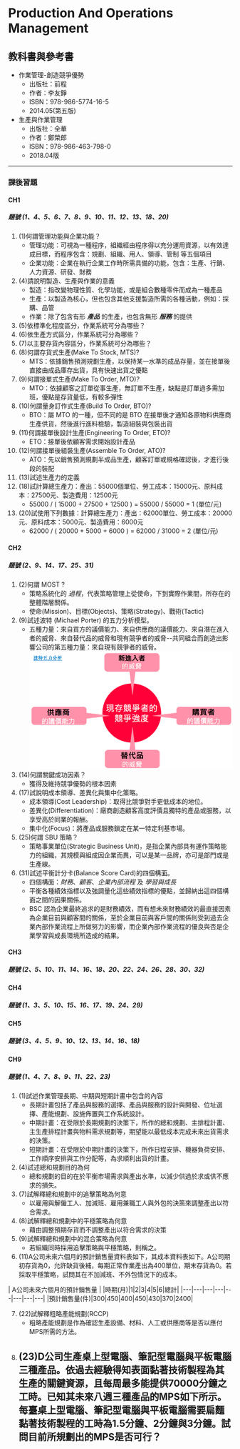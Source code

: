 # Production And Operations Management

## 教科書與參考書
- 作業管理-創造競爭優勢
    - 出版社：前程
    - 作者：李友錚
    - ISBN：978-986-5774-16-5
    - 2014.05(第五版)
- 生產與作業管理
    - 出版社：全華
    - 作者：鄭榮郎
    - ISBN：978-986-463-798-0
    - 2018.04版
-----
### 課後習題
#### CH1
##### 題號 (1、4、5、6、7、8、9、10、11、12、13、18、20)
1. (1)何謂管理功能與企業功能？
    - 管理功能：可視為一種程序，組織經由程序得以充分運用資源，以有效達成目標，而程序包含：規劃、組織、用人、領導、管制 等五個項目
    - 企業功能：企業在執行企業工作時所需具備的功能，包含：生產、行銷、人力資源、研發、財務
2. (4)請說明製造、生產與作業的意義
    - 製造：指改變物理性質、化學功能，或是組合數種零件而成為一種產品
    - 生產：以製造為核心，但也包含其他支援製造所需的各種活動，例如：採購、品管
    - 作業：除了包含有形 **_產品_** 的生產，也包含無形 **_服務_** 的提供
3. (5)依標準化程度區分，作業系統可分為哪些？
4. (6)依生產方式區分，作業系統可分為哪些？
5. (7)以主要存貨內容區分，作業系統可分為哪些？
6. (8)何謂存貨式生產(Make To Stock, MTS)?
    - MTS：依據銷售預測規劃生產，以保持某一水準的成品存量，並在接單後直接由成品庫存出貨，具有快速出貨之優點
7. (9)何謂接單式生產(Make To Order, MTO)?
    - MTO：依據顧客之訂單從事生產，無訂單不生產，缺點是訂單過多需加班，優點是存貨量低，有較多彈性
8. (10)何謂量身訂作式生產(Build To Order, BTO)?
    - BTO：屬 MTO 的一種，但不同的是 BTO 在接單後才通知各原物料供應商生產供貨，然後進行進料檢驗，製造組裝與包裝出貨
9. (11)何謂接單後設計生產(Engineering To Order, ETO)?
    - ETO：接單後依顧客需求開始設計產品
10. (12)何謂接單後組裝生產(Assemble To Order, ATO)?
    - ATO：先以銷售預測規劃半成品生產，顧客訂單或規格確認後，才進行後段的裝配
11. (13)試述生產力的定義
12. (18)試計算總生產力：產出：55000個單位、勞工成本：15000元、原料成本：27500元、製造費用：12500元
    - 55000 / ( 15000 + 27500 + 12500 ) = 55000 / 55000 = 1 (單位/元)
13. (20)試使用下列數據：計算總生產力：產出：62000單位、勞工成本：20000元、原料成本：5000元、製造費用：6000元
    - 62000 / ( 20000 + 5000 + 6000 ) = 62000 / 31000 = 2 (單位/元)
#### CH2 
##### 題號 (2、9、14、17、25、31)
1. (2)何謂 MOST ?
    - 策略系統化的 _過程_，代表策略管理上從使命，下到實際作業間，所存在的整體階層關係。 
    - 使命(Mission)、目標(Objects)、策略(Strategy)、戰術(Tactic)
2. (9)試述波特 (Michael Porter) 的五力分析模型。
    - 五種力量：來自買方的議價能力、來自供應商的議價能力、來自潛在進入者的威脅、來自替代品的威脅和現有競爭者的威脅--共同組合而創造出影響公司的第五種力量：來自現有競爭者的威脅。
    ![44](https://raw.githubusercontent.com/jason19970210/MarkdownPhotos/master/44.png)
3. (14)何謂關鍵成功因素？
    - 獲得及維持競爭優勢的根本因素
4. (17)試說明成本領導、差異化與集中化策略。
    - 成本領導(Cost Leadership)：取得比競爭對手更低成本的地位。
    - 差異化(Differentiation)：廠商創造顧客高度評價且獨特的產品或服務，以享受高於同業的報酬。
    - 集中化(Focus)：將產品或服務鎖定在某一特定利基市場。
5. (25)何謂 SBU 策略？
    - 策略事業單位(Strategic Business Unit)，是指企業內部具有運作策略能力的組織，其規模與組成因企業而異，可以是某一品牌，亦可是部門或是生產線。
6. (31)試述平衡計分卡(Balance Score Card)的四個構面。
    - 四個構面：_財務_、_顧客_、_企業內部流程_ 及 _學習與成長_
    - 平衡各種績效指標以及強調量化這些績效指標的優點，並歸納出這四個構面之間的因果關係。
    - BSC 認為企業最終追求的是財務績效，而有想未來財務績效的最直接因素為企業目前與顧客間的關係，至於企業目前與客戶間的關係則受到過去企業內部作業流程上所做努力的影響，而企業內部作業流程的優良與否是企業學習與成長環境所造成的結果。
#### CH3
##### 題號 (2、5、10、11、14、16、18、20、22、24、26、28、30、32)
#### CH4
##### 題號 (1、3、5、10、15、16、17、19、24、29)
#### CH5
##### 題號 (3、4、5、9、10、12、13、14、16、18)
#### CH9
##### 題號 (1、4、7、8、9、11、22、23)
1. (1)試述作業管理長期、中期與短期計畫中包含的內容
    - 長期計畫包括了產品與服務的選擇、產品與服務的設計與開發、位址選擇、產能規劃、設施佈置與工作系統設計。
    - 中期計畫：在受限於長期規劃的決策下，所作的總和規劃、主排程計畫、主生產排程計畫與物料需求規劃等，期望能以最低成本完成未來出貨需求的決策。
    - 短期計畫：在受限於中期計畫的決策下，所作日程安排、機器負荷安排、工作順序安排與工作分配等，為求順利出貨的計畫。
2. (4)試述總和規劃目的為何
    - 總和規劃的目的在於平衡市場需求與產出水準，以減少供過於求或供不應求的損失。
3. (7)試解釋總和規劃中的追擊策略為何意
    - 以雇用與解僱工人、加減班、雇用兼職工人與外包的決策來調整產出以符合需求。
4. (8)試解釋總和規劃中的平穩策略為何意
    - 藉由調整預期存貨而不調整產出以符合需求的決策
5. (9)試解釋總和規劃中的混合策略為何意
    - 若組織同時採用追擊策略與平穩策略，則稱之。
6. (11)A公司未來六個月的預計銷售量資料表如下，其成本資料表如下。A公司期初存貨為0，允許缺貨後補，每期正常作業產出為400單位，期末存貨為0。若採取平穩策略，試問其在不加減班、不外包情況下的成本。

| A公司未來六個月的預計銷售量 |
|時期(月)|1|2|3|4|5|6|總計|
|---|---|---|---|---|---|---|---|
|預計銷售量(件)|300|450|400|450|430|370|2400|


7. (22)試解釋粗略產能規劃(RCCP)
    - 粗略產能規劃是作為確認生產設備、材料、人工或供應商等是否以應付MPS所需的方法。
8. (23)D公司生產桌上型電腦、筆記型電腦與平板電腦三種產品。依過去經驗得知表面黏著技術製程為其生產的關鍵資源，且每周最多能提供70000分鐘之工時。已知其未來八週三種產品的MPS如下所示。每臺桌上型電腦、筆記型電腦與平板電腦需要扁麵黏著技術製程的工時為1.5分鐘、2分鐘與3分鐘。試問目前所規劃出的MPS是否可行？
    - 


